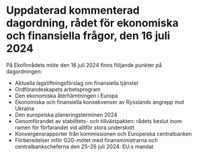 # Uppdaterad kommenterad dagordning, rådet för ekonomiska och finansiella frågor, den 16 juli 2024

På Ekofinrådets möte den 16 juli 2024 finns följande punkter på dagordningen:

* Aktuella lagstiftningsförslag om finansiella tjänster
* Ordförandeskapets arbetsprogram
* Den ekonomiska återhämtningen i Europa
* Ekonomiska och finansiella konsekvenser av Rysslands angrepp mot Ukraina
* Den europeiska planeringsterminen 2024
* Genomförandet av stabilitets- och tillväxtpakten: rådets beslut inom ramen för förfarandet vid alltför stora underskott
* Konvergensrapporter från kommissionen och Europeiska centralbanken
* Förberedelser inför G20-mötet med finansministrarna och centralbankscheferna den 25–26 juli 2024: EU:s mandat
